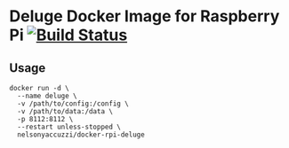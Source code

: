 # Deluge Docker Image for Raspberry Pi [![Build Status](https://travis-ci.org/nelsonyaccuzzi/docker-rpi-deluge.svg?branch=master)](https://travis-ci.org/nelsonyaccuzzi/docker-rpi-deluge)

## Usage

```
docker run -d \
  --name deluge \
  -v /path/to/config:/config \
  -v /path/to/data:/data \
  -p 8112:8112 \
  --restart unless-stopped \
  nelsonyaccuzzi/docker-rpi-deluge

```

